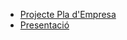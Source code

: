 - [Projecte Pla d'Empresa](https://github.com/OscarBePl/Portfoli/blob/main/Moduls/M13-EiE/Pla%20d'Empresa/Pla%20Empresa%20Oscar%20Bellerino%20i%20Marc%20Crist%C3%B3bal.pdf)
- [Presentació](https://github.com/OscarBePl/Portfoli/blob/main/Moduls/M13-EiE/Pla%20d'Empresa/Presentaci%C3%B3%20Pla%20Empresa%20Oscar%20Bellerino%20i%20Marc%20Crist%C3%B3bal.pptx)
